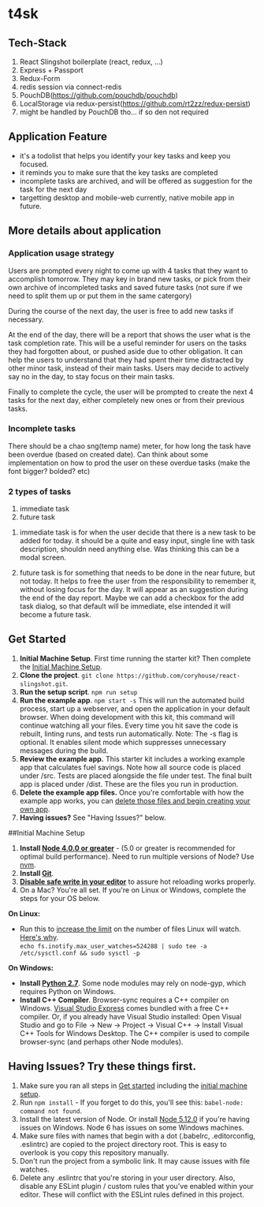 # t4sk

## Tech-Stack

1. React Slingshot boilerplate (react, redux, ...)
1. Express + Passport
1. Redux-Form
1. redis session via connect-redis
1. PouchDB(https://github.com/pouchdb/pouchdb)
1. LocalStorage via redux-persist(https://github.com/rt2zz/redux-persist)
  1. might be handled by PouchDB tho... if so den not required


## Application Feature

* it's a todolist that helps you identify your key tasks and keep you focused.
* it reminds you to make sure that the key tasks are completed
* incomplete tasks are archived, and will be offered as suggestion for the task for the next day
* targetting desktop and mobile-web currently, native mobile app in future.

## More details about application

### Application usage strategy

Users are prompted every night to come up with 4 tasks that they want to accomplish tomorrow. They may key in brand new tasks, or pick from their own archive of incompleted tasks and saved future tasks (not sure if we need to split them up or put them in the same catergory)

During the course of the next day, the user is free to add new tasks if necessary.

At the end of the day, there will be a report that shows the user what is the task completion rate. This will be a useful reminder for users on the tasks they had forgotten about, or pushed aside due to other obligation. It can help the users to understand that they had spent their time distracted by other minor task, instead of their main tasks. Users may decide to actively say no in the day, to stay focus on their main tasks.

Finally to complete the cycle, the user will be prompted to create the next 4 tasks for the next day, either completely new ones or from their previous tasks.

### Incomplete tasks

There should be a chao sng(temp name) meter, for how long the task have been overdue (based on created date). Can think about some implementation on how to prod the user on these overdue tasks (make the font bigger? bolded? etc)

### 2 types of tasks

1. immediate task
1. future task

1) immediate task is for when the user decide that there is a new task to be added for today. it should be a quite and easy input, single line with task description, shouldn need anything else. Was thinking this can be a modal screen.

2) future task is for something that needs to be done in the near future, but not today. It helps to free the user from the responsibility to remember it, without losing focus for the day. It will appear as an suggestion during the end of the day report. Maybe we can add a checkbox for the add task dialog, so that default will be immediate, else intended it will become a future task.

## Get Started
1. **Initial Machine Setup**. First time running the starter kit? Then complete the [Initial Machine Setup](https://github.com/coryhouse/react-slingshot#initial-machine-setup).
2. **Clone the project**. `git clone https://github.com/coryhouse/react-slingshot.git`.
3. **Run the setup script**. `npm run setup`
4. **Run the example app**. `npm start -s`
This will run the automated build process, start up a webserver, and open the application in your default browser. When doing development with this kit, this command will continue watching all your files. Every time you hit save the code is rebuilt, linting runs, and tests run automatically. Note: The -s flag is optional. It enables silent mode which suppresses unnecessary messages during the build.
5. **Review the example app.** This starter kit includes a working example app that calculates fuel savings. Note how all source code is placed under /src. Tests are placed alongside the file under test. The final built app is placed under /dist. These are the files you run in production.
6. **Delete the example app files.** Once you're comfortable with how the example app works, you can [delete those files and begin creating your own app](https://github.com/coryhouse/react-slingshot/blob/master/docs/FAQ.md#i-just-want-an-empty-starter-kit). 
7. **Having issues?** See "Having Issues?" below.

##Initial Machine Setup
1. **Install [Node 4.0.0 or greater](https://nodejs.org)** - (5.0 or greater is recommended for optimal build performance). Need to run multiple versions of Node? Use [nvm](https://github.com/creationix/nvm).
2. **Install [Git](https://git-scm.com/downloads)**. 
3. **[Disable safe write in your editor](http://webpack.github.io/docs/webpack-dev-server.html#working-with-editors-ides-supporting-safe-write)** to assure hot reloading works properly.
4. On a Mac? You're all set. If you're on Linux or Windows, complete the steps for your OS below.  
 
**On Linux:**  

 * Run this to [increase the limit](http://stackoverflow.com/questions/16748737/grunt-watch-error-waiting-fatal-error-watch-enospc) on the number of files Linux will watch. [Here's why](https://github.com/coryhouse/react-slingshot/issues/6).    
`echo fs.inotify.max_user_watches=524288 | sudo tee -a /etc/sysctl.conf && sudo sysctl -p` 

**On Windows:** 
 
* **Install [Python 2.7](https://www.python.org/downloads/)**. Some node modules may rely on node-gyp, which requires Python on Windows.
* **Install C++ Compiler**. Browser-sync requires a C++ compiler on Windows. [Visual Studio Express](https://www.visualstudio.com/en-US/products/visual-studio-express-vs) comes bundled with a free C++ compiler. Or, if you already have Visual Studio installed: Open Visual Studio and go to File -> New -> Project -> Visual C++ -> Install Visual C++ Tools for Windows Desktop. The C++ compiler is used to compile browser-sync (and perhaps other Node modules).

## Having Issues? Try these things first.
1. Make sure you ran all steps in [Get started](https://github.com/coryhouse/react-slingshot/blob/master/README.md#get-started) including the [initial machine setup](https://github.com/coryhouse/react-slingshot#initial-machine-setup).
2. Run `npm install` - If you forget to do this, you'll see this: `babel-node: command not found`.
3. Install the latest version of Node. Or install [Node 5.12.0](https://nodejs.org/download/release/v5.12.0/) if you're having issues on Windows. Node 6 has issues on some Windows machines.
4. Make sure files with names that begin with a dot (.babelrc, .editorconfig, .eslintrc) are copied to the project directory root. This is easy to overlook is you copy this repository manually.
5. Don't run the project from a symbolic link. It may cause issues with file watches.
6. Delete any .eslintrc that you're storing in your user directory. Also, disable any ESLint plugin / custom rules that you've enabled within your editor. These will conflict with the ESLint rules defined in this project.
